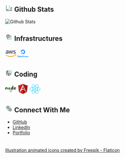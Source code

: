 
## ![alt text](assets/bar-chart.gif) **Github Stats**

![Github Stats](https://github-readme-stats.vercel.app/api/top-langs/?username=genesisbertiz&theme=default&show_icons=true&hide_border=true&layout=compact)


## ![alt text](assets/management.gif) **Infrastructures**

<a href="https://aws.amazon.com"><img height="35" width="35" src="assets/aws.png"/></a>
<a href="https://www.digitalocean.com"><img height="35" width="35" src="assets/digitalocean.png"/></a>

## ![alt text](assets/coding.gif) **Coding**

<a href="https://nodejs.org/en"><img height="35" width="35" src="assets/nodejs.png"/></a>
<a href="https://angular.dev"><img height="35" width="35" src="assets/angular.png"/></a>
<a href="https://react.dev"><img height="35" width="35" src="assets/reactjs.png"/></a>

## ![alt text](assets/connect.gif) **Connect With Me**

- [GitHub](https://github.com/genesisbertiz)
- [LinkedIn](https://linkedin.com/in/genesisbertiz)
- [Portfolio](https://genesisbertiz.vercel.app)

#

<a href="https://www.flaticon.com/free-animated-icons/illustration" title="illustration animated icons">Illustration animated icons created by Freepik - Flaticon</a>
